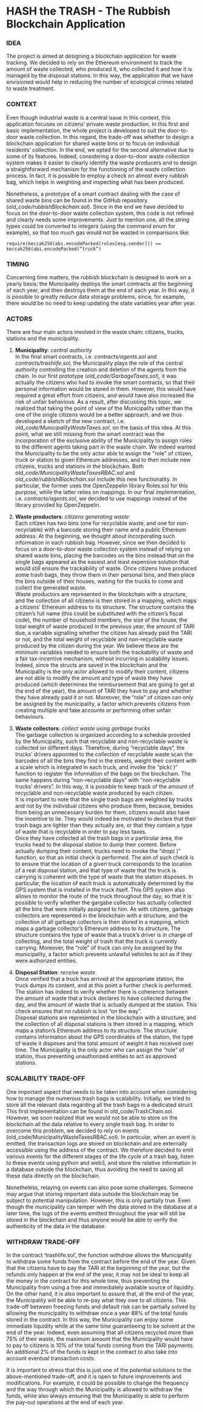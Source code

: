 # HASH the TRASH - The Rubbish Blockchain Application

### IDEA  
The project is aimed at designing a blockchain application for waste tracking. We decided to rely on the Ethereum environment to track the amount of waste collected, who produced it, who collected it and how it is managed by the disposal stations. In this way, the application that we have envisioned would help in reducing the number of ecological crimes related to waste treatment.

### CONTEXT  
Even though industrial waste is a central issue in this context, this application focuses on citizens’ private waste production. In this first and basic implementation, the whole project is developed to suit the door-to-door waste collection. In this regard, the trade-off was whether to design a blockchain application for shared waste bins or to focus on individual residents’ collection. In the end, we opted for the second alternative due to some of its features. Indeed, considering a door-to-door waste collection system makes it easier to clearly identify the waste producers and to design a straightforward mechanism for the functioning of the waste collection process. In fact, it is possible to employ a check on almost every rubbish bag, which helps in weighting and inspecting what has been produced.

Nonetheless, a prototype of a smart contract dealing with the case of shared waste bins can be found in the GitHub repository (*old_code/rubbishBlockchain.sol*). Since in the end we have decided to focus on the door-to-door waste collection system, this code is not refined and clearly needs some improvements. Just to mention one, all the string types could be converted to integers (using the command enum for example), so that too much gas would not be wasted in comparisons like:   
```
require(keccak256(abi.encodePacked(roles[msg.sender])) == keccak256(abi.encodePacked(“truck”)
```    

### TIMING
Concerning time matters, the rubbish blockchain is designed to work on a yearly basis: the Municipality deploys the smart contracts at the beginning of each year, and then destroys them at the end of each year. In this way, it is possible to greatly reduce data storage problems, since, for example, there would be no need to keep updating the state variables year after year.

### ACTORS 
There are four main actors involved in the waste chain: citizens, trucks, stations and the municipality. 

  1.	**Municipality**: *central authority*  
In the final smart contracts, i.e. *contracts/agents.sol* and *contracts/trashlife.sol*, the Municipality plays the role of the central authority controlling the creation and     deletion of the agents from the chain. In our first prototype (*old_code/GarbageTaxes.sol*), it was actually the citizens who had to invoke the smart contracts, so that their     personal information would be stored in them. However, this would have required a great effort from citizens, and would have also increased the risk of unfair behavious. As a     result, after discussing this topic, we realized that taking the point of view of the Municipality rather than the one of the single citizens would be a better approach, and we   thus developed a sketch of the new contract, i.e. *old_code/MunicipalityWasteTaxes.sol*, on the basis of this idea. At this point, what we still missing from the smart contract   was the incorporation of the exclusive ability of the Municipality to assign roles to the different agents taking part in the waste chain. We indeed wanted the Municipality to     be the only actor able to assign the "role" of citizen, truck or station to given Ethereum addresses, and to then include new citizens, trucks and stations in the blockchain.     Both *old_code/MunicipalityWasteTaxesRBAC.sol* and *old_code/rubbishBlockchain.sol* include this new functionality. In particular, the former uses the OpenZeppelin library         Roles.sol for this purpose, while the latter relies on mappings. In our final implementation, i.e. *contracts/agents.sol*, we decided to use mappings instead of the library       provided by OpenZeppelin.

  2.	**Waste productors**: *citizens generating waste*  
Each citizen has two bins (one for recyclable waste, and one for non-recyclable) with a barcode storing their name and a public Ethereum address. At the beginning, we thought     about incorporating such information in each rubbish bag. However, since we then decided to focus on a door-to-door waste collection system instead of relying on shared waste     bins, placing the barcodes on the bins instead that on the single bags appeared as the easiest and least expensive solution that would still ensure the trackability of waste.     Once citizens have produced some trash bags, they throw them in their personal bins, and then place the bins outside of their houses, waiting for the trucks to come and collect   the generated waste.  
Waste productors are represented in the blockchain with a structure, and the collection of all citizens is then stored in a mapping, which maps a citizens’ Ethereum address to     its structure. The structure contains the citizen’s full name (this could be substituted with the citizen’s fiscal code), the number of household members, the size of the house,   the total weight of waste produced in the previous year, the amount of TARI due, a variable signalling whether the citizen has already paid the TARI or not, and the total weight   of recyclable and non-recyclable waste produced by the citizen during the year. We believe these are the minimum variables needed to ensure both the trackability of waste and a   fair tax-incentive mechanism, without incurring in scalability issues. Indeed, since the structs are saved in the blockchain and the Municipality is the only actor allowed to modify their content, citizens are not able to modify the amount and type of waste they have produced (which determines the reimbursement that are going to get at the end of the year), the amount of TARI they have to pay and whether they have already paid it or not. Moreover, the “role” of citizen can only be assigned by the municipality, a factor which prevents citizens from creating multiple and fake accounts or performing other unfair behaviours. 

  3.	**Waste collectors**: *collect waste using garbage trucks*  
The garbage collection is organized according to a schedule provided by the Municipality, such that recyclable and non-recyclable waste is collected on different days. Therefore, during “recyclable days”, the trucks’ drivers appointed to the collection of recyclable waste scan the barcodes of all the bins they find in the streets, weight their content with a scale which is integrated in each truck, and invoke the “pick( )” function to register the information of the bags on the blockchain. The same happens during “non-recyclable days” with “non-recyclable trucks’ drivers”. In this way, it is possible to keep track of the amount of recyclable and non-recyclable waste produced by each citizen.  
It is important to note that the single trash bags are weighted by trucks and not by the individual citizens who produce them, because, besides from being an unnecessary burden for them, citizens would also have the incentive to lie. They would indeed be motivated to declare that their trash bags are lighter than they actually are, or that they contain a type of waste that is recyclable in order to pay less taxes.   
Once they have collected all the trash bags in a particular area, the trucks head to the disposal station to dump their content. Before actually dumping their content, trucks need to invoke the “drop( )” function, so that an initial check is performed. The aim of such check is to ensure that the location of a given truck corresponds to the location of a real disposal station, and that type of waste that the truck is carrying is coherent with the type of waste that the station disposes. In particular, the location of each truck is automatically determined by the GPS system that is installed in the truck itself. This GPS system also allows to monitor the route of the truck throughout the day, so that it is possible to verify whether the gargabe collector has actually collected all the bins that were initially assigned to him.
As with citizens, garbage collectors are represented in the blockchain with a structure, and the collection of all garbage collectors is then stored in a mapping, which maps a garbage collector’s Ethereum address to its structure. The structure contains the type of waste that a truck’s driver is in charge of collecting, and the total weight of trash that the truck is currently carrying. Moreover, the “role” of truck can only be assigned by the municipality, a factor which prevents unlawful vehicles to act as if they were authorized entities.

  4.	**Disposal Station**: *receive waste*    
Once verified that a truck has arrived at the appropriate station, the truck dumps its content, and at this point a further check is performed. The station has indeed to verify whether there is coherence between the amount of waste that a truck declares to have collected during the day, and the amount of waste that is actually dumped at the station. This check ensures that no rubbish is lost “on the way”.   
Disposal stations are represented in the blockchain with a structure, and the collection of all disposal stations is then stored in a mapping, which maps a station’s Ethereum address to its structure. The structure contains information about the GPS coordinates of the station, the type of waste it disposes and the total amount of weight it has received over time. The Municipality is the only actor who can assign the “role” of station, thus preventing unauthorized entities to act as approved stations. 

### SCALABILITY TRADE-OFF 
One important aspect that needs to be taken into account when considering how to manage the numerous trash bags is scalability. Initially, we tried to store all the relevant data regarding all the trash bags in a dedicated struct. This first implementation can be found in old_code/TrashChain.sol. However, we soon realized that we would not be able to store on the blockchain all the data relative to every single trash bag. In order to overcome this problem, we decided to rely on events (old_code/MunicipalityWasteTaxesRBAC.sol). In particular, when an event is emitted, the transaction logs are stored on blockchain and are externally accessible using the address of the contract. We therefore decided to emit various events for the different stages of the life cycle of a trash bag, listen to these events using python and web3, and store the relative information in a database outside the blockchain, thus avoiding the need to saving all these data directly on the blockchain.   

Nonetheless, relaying on events can also pose some challenges. Someone may argue that storing important data outside the blockchain may be subject to potential manipulation. However, this is only partially true. Even though the municipality can temper with the data stored in the database at a later time, the logs of the events emitted throughout the year will still be stored in the blockchain and thus anyone would be able to verify the authenticity of the data in the database. 

### WITHDRAW TRADE-OFF
In the contract ‘trashlife.sol’, the function *withdraw* allows the Municipality to withdraw some funds from the contract before the end of the year. Given that the citizens have to pay the TARI at the beginning of the year, but the refunds only happen at the end of the year, it may not be ideal to keep all the money in the contract for this whole time, thus preventing the Municipality from using a free and immediately available source of liquidity. On the other hand, it is also important to assure that, at the end of the year, the Municipality will be able to re-pay what they owe to all citizens. This trade-off between freezing funds and default risk can be partially solved by allowing the municipality to withdraw once a year 88% of the total funds stored in the contract. In this way, the Municipality can enjoy some immediate liquidity while at the same time guaranteeing to be solvent at the end of the year. Indeed, even assuming that all citizens recycled more than 75% of their waste, the maximum amount that the Municipality would have to pay to citizens is 10% of the total funds coming from the TARI payments. An additional 2% of the funds is kept in the contract to also take into account eventual transaction costs. 

It is important to stress that this is just one of the potential solutions to the above-mentioned trade-off, and it is open to future improvements and modifications. For example, it could be possible to change the frequency and the way through which the Municipality is allowed to withdraw the funds, while also always ensuring that the Municipality is able to perform the pay-out operations at the end of each year. 
